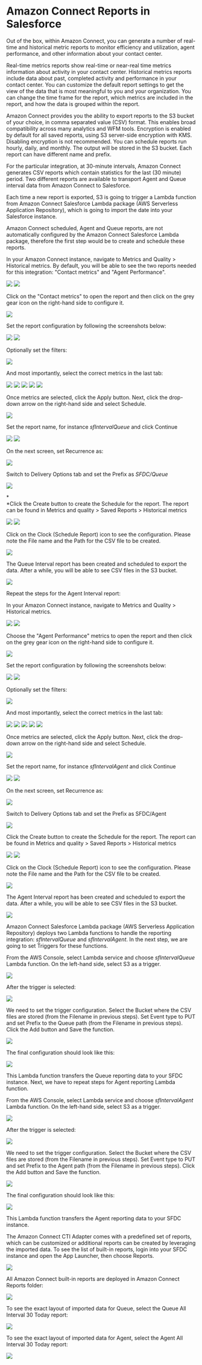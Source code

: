<h1 class="toc">Amazon Connect Reports in Salesforce</h1>

Out of the box, within Amazon Connect, you can generate a number of
real-time and historical metric reports to monitor efficiency and
utilization, agent performance, and other information about your contact
center.

Real-time metrics reports show real-time or near-real time metrics
information about activity in your contact center. Historical metrics
reports include data about past, completed activity and performance in
your contact center. You can customize the default report settings to
get the view of the data that is most meaningful to you and your
organization. You can change the time frame for the report, which
metrics are included in the report, and how the data is grouped within
the report.

Amazon Connect provides you the ability to export reports to the S3
bucket of your choice, in comma separated value (CSV) format. This
enables broad compatibility across many analytics and WFM tools.
Encryption is enabled by default for all saved reports, using S3
server-side encryption with KMS. Disabling encryption is not
recommended. You can schedule reports run hourly, daily, and monthly.
The output will be stored in the S3 bucket. Each report can have
different name and prefix.

For the particular integration, at 30-minute intervals, Amazon Connect
generates CSV reports which contain statistics for the last (30 minute)
period. Two different reports are available to transport Agent and Queue
interval data from Amazon Connect to Salesforce.

Each time a new report is exported, S3 is going to trigger a Lambda
function from Amazon Connect Salesforce Lambda package (AWS Serverless
Application Repository), which is going to import the date into your
Salesforce instance.

Amazon Connect scheduled, Agent and Queue reports, are not automatically
configured by the Amazon Connect Salesforce Lambda package, therefore
the first step would be to create and schedule these reports.

In your Amazon Connect instance, navigate to Metrics and Quality \>
Historical metrics. By default, you will be able to see the two reports
needed for this integration: "Contact metrics" and "Agent Performance".

<img src="../media/image251.png" />

<img src="../media/image252.png" />

Click on the "Contact metrics" to open the report and then click on the
grey gear icon on the right-hand side to configure it.

<img src="../media/image253.png" />

Set the report configuration by following the screenshots below:

<img src="../media/image254.png" />

<img src="../media/image255.png" />

Optionally set the filters:

<img src="../media/image256.png" />

And most importantly, select the correct metrics in the last tab:

<img src="../media/image257.png" />

<img src="../media/image258.png" />

<img src="../media/image259.png" />

<img src="../media/image260.png" />

<img src="../media/image261.png" />

Once metrics are selected, click the Apply button. Next, click the
drop-down arrow on the right-hand side and select Schedule.

<img src="../media/image262.png" />

Set the report name, for instance *sfIntervalQueue* and click Continue

<img src="../media/image263.png" />

<img src="../media/image264.png" />

On the next screen, set Recurrence as:

<img src="../media/image265.png" />

Switch to Delivery Options tab and set the Prefix as
*SFDC/Queue*

<img src="../media/image266.png" />

*\
*Click the Create button to create the Schedule for the report. The
report can be found in Metrics and quality \> Saved Reports \>
Historical metrics

<img src="../media/image267.png" />

<img src="../media/image268.png" />

Click on the Clock (Schedule Report) icon to see the configuration.
Please note the File name and the Path for the CSV file to be created.

<img src="../media/image269.png" />

The Queue Interval report has been created and scheduled to export the
data. After a while, you will be able to see CSV files in the S3 bucket.

<img src="../media/image270.png" />

Repeat the steps for the Agent Interval report:

In your Amazon Connect instance, navigate to Metrics and Quality \>
Historical metrics.

<img src="../media/image271.png" />

<img src="../media/image252.png" />

Choose the "Agent Performance" metrics to open the report and then click
on the grey gear icon on the right-hand side to configure it.

<img src="../media/image272.png" />

Set the report configuration by following the screenshots below:

<img src="../media/image254.png" />

<img src="../media/image273.png" />

Optionally set the filters:

<img src="../media/image256.png" />

And most importantly, select the correct metrics in the last tab:

<img src="../media/image274.png" />

<img src="../media/image275.png" />

<img src="../media/image276.png" />

<img src="../media/image277.png" />

<img src="../media/image278.png" />

Once metrics are selected, click the Apply button. Next, click the
drop-down arrow on the right-hand side and select Schedule.

<img src="../media/image262.png" />

Set the report name, for instance *sfIntervalAgent* and click Continue

<img src="../media/image279.png" />

<img src="../media/image264.png" />

On the next screen, set Recurrence as:

<img src="../media/image265.png" />

Switch to Delivery Options tab and set the Prefix as SFDC/Agent

<img src="../media/image280.png" />

Click the Create button to create the Schedule for the report. The
report can be found in Metrics and quality \> Saved Reports \>
Historical metrics

<img src="../media/image267.png" />

<img src="../media/image281.png" />

Click on the Clock (Schedule Report) icon to see the configuration.
Please note the File name and the Path for the CSV file to be created.

<img src="../media/image282.png" />

The Agent Interval report has been created and scheduled to export the
data. After a while, you will be able to see CSV files in the S3 bucket.

<img src="../media/image283.png" />

Amazon Connect Salesforce Lambda package (AWS Serverless Application
Repository) deploys two Lambda functions to handle the reporting
integration: *sfIntervalQueue* and *sfIntervalAgent*. In the next step,
we are going to set Triggers for these functions.

From the AWS Console, select Lambda service and choose *sfIntervalQueue*
Lambda function. On the left-hand side, select S3 as a trigger.

<img src="../media/image284.png" />

After the trigger is selected:

<img src="../media/image285.png" />

We need to set the trigger configuration. Select the Bucket where the
CSV files are stored (from the Filename in previous steps). Set Event
type to PUT and set Prefix to the Queue path (from the Filename in
previous steps). Click the Add button and Save the function.

<img src="../media/image286.png" />

The final configuration should look like this:

<img src="../media/image287.png" />

This Lambda function transfers the Queue reporting data to your SFDC
instance. Next, we have to repeat steps for Agent reporting Lambda
function.

From the AWS Console, select Lambda service and choose *sfIntervalAgent*
Lambda function. On the left-hand side, select S3 as a trigger.

<img src="../media/image284.png" />

After the trigger is selected:

<img src="../media/image285.png" />

We need to set the trigger configuration. Select the Bucket where the
CSV files are stored (from the Filename in previous steps). Set Event
type to PUT and set Prefix to the Agent path (from the Filename in
previous steps). Click the Add button and Save the function.

<img src="../media/image288.png" />

The final configuration should look like this:

<img src="../media/image289.png" />

This Lambda function transfers the Agent reporting data to your SFDC
instance.

The Amazon Connect CTI Adapter comes with a predefined set of reports,
which can be customized or additional reports can be created by
leveraging the imported data. To see the list of built-in reports, login
into your SFDC instance and open the App Launcher, then choose Reports.

<img src="../media/image290.png" />

All Amazon Connect built-in reports are deployed in Amazon Connect
Reports folder:

<img src="../media/image291.png" />

To see the exact layout of imported data for Queue, select the Queue All
Interval 30 Today report:

<img src="../media/image292.png" />

To see the exact layout of imported data for Agent, select the Agent All
Interval 30 Today report:

<img src="../media/image293.png" />

